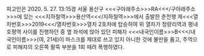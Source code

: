 피고인은 2020. 5. 27. 13:15경 서울 용산구 <<<구아래주소>>>RA<<</구아래주소>>>에 있는 <<<지하철역>>>용산역<<</지하철역>>>에서 출발한 춘천행 제<<<열차번호>>>2019<<</열차번호>>>열차 2호차에 탑승하여 위 열차가 청량리역과 평내호평역 사이를 진행하던 중 옆 좌석에 앉아 있던 피해자 <<<내국인이름>>>B<<</내국인이름>>>(여, 21세)이 마스크를 제대로 쓰고 있지 아니한 것에 불만을 품고, 주먹으로 피해자의 오른쪽 팔뚝 부분을 1회 때려 폭행하였다.